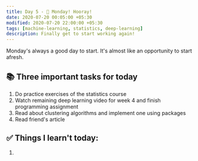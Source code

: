 ```yaml
---
title: Day 5 - 📕 Monday! Hooray!
date: 2020-07-20 00:05:00 +05:30
modified: 2020-07-20 22:00:00 +05:30
tags: [machine-learning, statistics, deep-learning]
description: Finally get to start working again!
---
```


Monday's always a good day to start. It's almost like an opportunity to start afresh.

## 📚 Three important tasks for today

1. Do practice exercises of the statistics course
2. Watch remaining deep learning video for week 4 and finish programming assignment
3. Read about clustering algorithms and implement one using packages
4. Read friend's article

## ✅ Things I learn't today:

1. 
